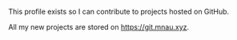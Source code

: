 This profile exists so I can contribute to projects hosted on GitHub.

All my new projects are stored on <a href="https://git.mnau.xyz/hernik">https://git.mnau.xyz</a>.
